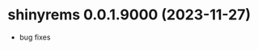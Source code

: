 <!-- NEWS.md is maintained by https://fledge.cynkra.com, contributors should not edit this file -->

# shinyrems 0.0.1.9000 (2023-11-27)

- bug fixes 

